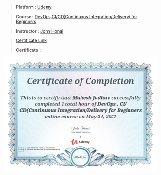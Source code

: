 
> **Platform** : [Udemy]()

> **Course** : [DevOps,CI/CD(Continuous Integration/Delivery) for Beginners](https://www.udemy.com/course/ci-cd-devops/)

> **Instructor** : [John Honai]()

> <a target="_blank" href="https://udemy-certificate.s3.amazonaws.com/image/UC-9c070957-bf6e-4124-8ec4-6566db150708.jpg">Certificate Link</a>

> **Certificate** : 

<img src="./Certificates/Udemy/DevopsCICD.jpg">
